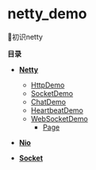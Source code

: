 # netty_demo
:crescent_moon:初识netty


 **目录**
 
 - [**Netty**](src/main/java/netty)
    - [HttpDemo](src/main/java/netty/httpdemo)
    - [SocketDemo](src/main/java/netty/socketdemo)
    - [ChatDemo](src/main/java/netty/chatdemo)
    - [HeartbeatDemo](src/main/java/netty/heartbeatdemo)
    - [WebSocketDemo](src/main/java/netty/websocketdemo)
        - [Page](src/webapp/demo.html)
 
 - [**Nio**](src/main/java/nio)
 
 - [**Socket**](src/main/java/socket)